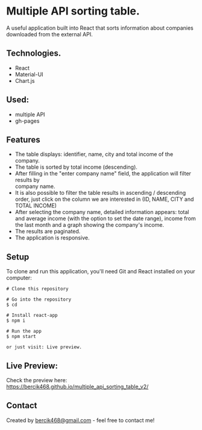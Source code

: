 # Multiple API sorting table.

A useful application built into React that sorts information about companies downloaded from the external API.

## Technologies.

- React
- Material-UI
- Chart.js

## Used:

- multiple API
- gh-pages

## Features

- The table displays: identifier, name, city and total income of the company.
- The table is sorted by total income (descending).
- After filling in the "enter company name" field, the application will filter results by  
  company name.
- It is also possible to filter the table results in ascending / descending order, just click on
  the column we are interested in (ID, NAME, CITY and TOTAL INCOME)
- After selecting the company name, detailed information appears: total and average income
  (with the option to set the date range), income from the last month and a graph showing the company's income.
- The results are paginated.
- The application is responsive.

## Setup

To clone and run this application, you'll need Git and React installed on your computer:

```
# Clone this repository

# Go into the repository
$ cd

# Install react-app
$ npm i

# Run the app
$ npm start

or just visit: Live preview.
```

## Live Preview:

Check the preview here: https://bercik468.github.io/multiple_api_sorting_table_v2/

## Contact

Created by bercik468@gmail.com - feel free to contact me!
